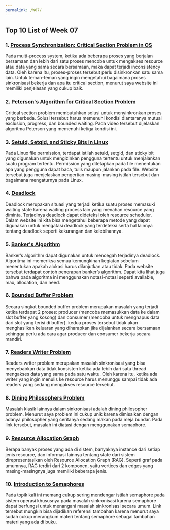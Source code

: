 ```yaml
---
permalink: /W07/
---
```


## Top 10 List of Week 07

### 1. [Process Synchronization: Critical Section Problem in OS](https://www.guru99.com/process-synchronization.html)

Pada multi-process system, ketika ada beberapa proses yang berjalan bersamaan dan lebih dari satu proses mencoba untuk mengakses resource atau data yang sama secara bersamaan, maka dapat terjadi inconsistency data. Oleh karena itu, proses-proses tersebut perlu disinkronkan satu sama lain. Untuk teman-teman yang ingin mengetahui bagaimana proses sinkronisasi bekerja dan apa itu critical section, menurut saya website ini memiliki penjelasan yang cukup baik.

### 2. [Peterson's Algorithm for Critical Section Problem](https://www.youtube.com/watch?v=baFmmUZlOxM)

Critical section problem membutuhkan solusi untuk menyinkronkan proses yang berbeda. Solusi tersebut harus memenuhi kondisi diantaranya mutual exclusion, progress, dan bounded waiting. Pada video tersebut dijelaskan algoritma Peterson yang memenuhi ketiga kondisi ini.

### 3. [Setuid, Setgid, and Sticky Bits in Linux](https://www.liquidweb.com/kb/how-do-i-set-up-setuid-setgid-and-sticky-bits-on-linux/) 

Pada Linux file permission, terdapat istilah setuid, setgid, dan sticky bit yang digunakan untuk mengizinkan pengguna tertentu untuk menjalankan suatu program tertentu. Permission yang ditetapkan pada file menentukan apa yang pengguna dapat baca, tulis maupun jalankan pada file. Website tersebut juga menjelaskan pengertian masing-masing istilah tersebut dan bagaimana mengaturnya pada Linux.

### 4. [Deadlock](https://www.guru99.com/deadlock-in-operating-system.html)

Deadlock merupakan situasi yang terjadi ketika suatu proses memasuki waiting state karena waiting process lain yang menahan resource yang diminta. Terjadinya deadlock dapat dideteksi oleh resource scheduler. Dalam website ini kita bisa mengetahui beberapa metode yang dapat digunakan untuk mengatasi deadlock yang terdeteksi serta hal lainnya tentang deadlock seperti kekurangan dan kelebihannya.

### 5. [Banker's Algorithm](https://www.guru99.com/bankers-algorithm-in-operating-system.html)

Banker’s algorithm dapat digunakan untuk mencegah terjadinya deadlock. Algoritma ini memeriksa semua kemungkinan kegiatan sebelum menentukan apakah alokasi harus dilanjutkan atau tidak. Pada website tersebut terdapat contoh penerapan banker’s algorithm. Dapat kita lihat juga bahwa pada algoritma ini menggunakan notasi-notasi seperti available, max, allocation, dan need.

### 6. [Bounded Buffer Problem](https://www.studytonight.com/operating-system/bounded-buffer)

Secara singkat bounded buffer problem merupakan masalah yang terjadi ketika terdapat 2 proses: producer (mencoba memasukkan data ke dalam slot buffer yang kosong) dan consumer (mencoba untuk menghapus data dari slot yang terisi di buffer). kedua proses tersebut tidak akan menghasilkan keluaran yang diharapkan jika dijalankan secara bersamaan sehingga perlu ada cara agar producer dan consumer bekerja secara mandiri.

### 7. [Readers Writer Problem](https://www.studytonight.com/operating-system/readers-writer-problem)

Readers writer problem merupakan masalah sinkronisasi yang bisa menyebabkan data tidak konsisten ketika ada lebih dari satu thread mengakses data yang sama pada satu waktu. Oleh karena itu, ketika ada writer yang ingin menulis ke resource harus menunggu sampai tidak ada readers yang sedang mengakses resource tersebut.

### 8. [Dining Philosophers Problem]( https://www.geeksforgeeks.org/dining-philosopher-problem-using-semaphores/)

Masalah klasik lainnya dalam sinkronisasi adalah dining philosopher problem. Menurut saya problem ini cukup unik karena dimisalkan dengan adanya philosopher yang ceritanya sedang makan pada meja bundar. Pada link tersebut, masalah ini diatasi dengan menggunakan semaphore.

### 9. [Resource Allocation Graph](https://www.tutorialandexample.com/resource-allocation-graph/)

Berapa banyak proses yang ada di sistem, banyaknya instance dari setiap jenis resource, dan informasi lainnya tentang state dari sistem direpresentasikan oleh Resource Allocation Graph (RAG).  Seperti graf pada umumnya, RAG terdiri dari 2 komponen, yaitu vertices dan edges yang masing-masingnya juga memiliki beberapa jenis.

### 10. [Introduction to Semaphores](https://www.studytonight.com/operating-system/introduction-to-semaphores)

Pada topik kali ini memang cukup sering mendengar istilah semaphore pada sistem operasi khususnya pada masalah sinkronisasi karena semaphore dapat berfungsi untuk menangani masalah sinkronisasi secara umum. Link tersebut mungkin bisa dijadikan referensi tambahan karena menurut saya sudah cukup merangkum materi tentang semaphore sebagai tambahan materi yang ada di buku.
